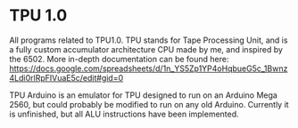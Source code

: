 # TPU 1.0
All programs related to TPU1.0. TPU stands for Tape Processing Unit, and is a fully custom accumulator architecture CPU made by me, and inspired by the 6502. More in-depth documentation can be found here: https://docs.google.com/spreadsheets/d/1n_YS5Zp1YP4oHqbueG5c_1Bwnz4Ldi0rlRpFIVuaE5c/edit#gid=0

TPU Arduino is an emulator for TPU designed to run on an Arduino Mega 2560, but could probably be modified to run on any old Arduino. Currently it is unfinished, but all ALU instructions have been implemented.
